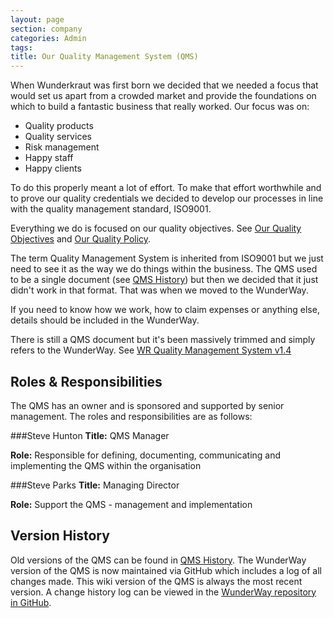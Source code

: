 ```yaml
---
layout: page
section: company
categories: Admin
tags:
title: Our Quality Management System (QMS)
---
```


When Wunderkraut was first born we decided that we needed a focus that would set us apart from a crowded market and provide the foundations on which to build a fantastic business that really worked. Our focus was on:

- Quality products
- Quality services
- Risk management
- Happy staff
- Happy clients

To do this properly meant a lot of effort. To make that effort worthwhile and to prove our quality credentials we decided to develop our processes in line with the quality management standard, ISO9001.

Everything we do is focused on our quality objectives. See [Our Quality Objectives](/company/quality-objectives) and [Our Quality Policy](/company/quality-policy).

The term Quality Management System is inherited from ISO9001 but we just need to see it as the way we do things within the business. The QMS used to be a single document (see [QMS History](https://drive.google.com/drive/#folders/0Bxb4YZjQwNDgQmh6UkRnNC16ekE/0Bxb4YZjQwNDgd1Q5aHpWS0hQRFU/0Bxb4YZjQwNDgUWFYWHc1Y2V4Rzg)) but then we decided that it just didn't work in that format. That was when we moved to the WunderWay.

If you need to know how we work, how to claim expenses or anything else, details should be included in the WunderWay.

There is still a QMS document but it's been massively trimmed and simply refers to the WunderWay. See [WR Quality Management System v1.4](https://docs.google.com/a/wunderkraut.com/document/d/1obmKg060gNVuAP9S5P2eLRwwfg8fYx3pnFcDD5bnTuU/edit)


## Roles & Responsibilities

The QMS has an owner and is sponsored and supported by senior management. The roles and responsibilities are as follows:

###Steve Hunton
**Title:** QMS Manager

**Role:** Responsible for defining, documenting, communicating and implementing the QMS within the organisation

###Steve Parks
**Title:** Managing Director

**Role:** Support the QMS - management and implementation


## Version History

Old versions of the QMS can be found in [QMS History](https://drive.google.com/drive/#folders/0Bxb4YZjQwNDgQmh6UkRnNC16ekE/0Bxb4YZjQwNDgd1Q5aHpWS0hQRFU/0Bxb4YZjQwNDgUWFYWHc1Y2V4Rzg). The WunderWay version of the QMS is now maintained via GitHub which includes a log of all changes made. This wiki version of the QMS is always the most recent version. A change history log can be viewed in the <a href="https://github.com/Wunderkraut/WunderWay">WunderWay repository in GitHub</a>.

